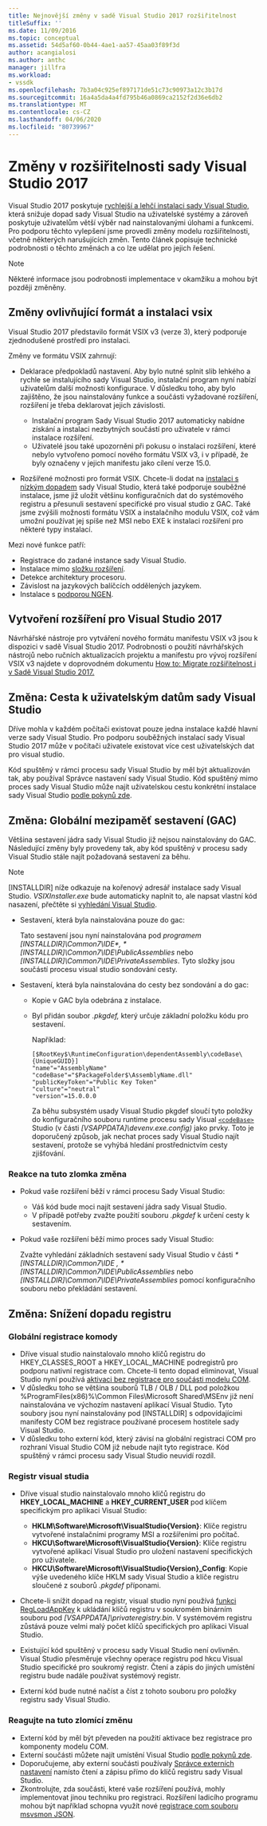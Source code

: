 ```yaml
---
title: Nejnovější změny v sadě Visual Studio 2017 rozšiřitelnost
titleSuffix: ''
ms.date: 11/09/2016
ms.topic: conceptual
ms.assetid: 54d5af60-0b44-4ae1-aa57-45aa03f89f3d
author: acangialosi
ms.author: anthc
manager: jillfra
ms.workload:
- vssdk
ms.openlocfilehash: 7b3a04c925ef897171de51c73c90973a12c3b17d
ms.sourcegitcommit: 16a4a5da4a4fd795b46a0869ca2152f2d36e6db2
ms.translationtype: MT
ms.contentlocale: cs-CZ
ms.lasthandoff: 04/06/2020
ms.locfileid: "80739967"
---
```

# <a name="changes-in-visual-studio-2017-extensibility"></a>Změny v rozšiřitelnosti sady Visual Studio 2017

Visual Studio 2017 poskytuje [rychlejší a lehčí instalaci sady Visual Studio,](https://devblogs.microsoft.com/visualstudio/faster-leaner-visual-studio-installer) která snižuje dopad sady Visual Studio na uživatelské systémy a zároveň poskytuje uživatelům větší výběr nad nainstalovanými úlohami a funkcemi. Pro podporu těchto vylepšení jsme provedli změny modelu rozšiřitelnosti, včetně některých narušujících změn. Tento článek popisuje technické podrobnosti o těchto změnách a co lze udělat pro jejich řešení.

> [!NOTE]
> Některé informace jsou podrobnosti implementace v okamžiku a mohou být později změněny.

## <a name="changes-affecting-vsix-format-and-installation"></a>Změny ovlivňující formát a instalaci vsix

Visual Studio 2017 představilo formát VSIX v3 (verze 3), který podporuje zjednodušené prostředí pro instalaci.

Změny ve formátu VSIX zahrnují:

* Deklarace předpokladů nastavení. Aby bylo nutné splnit slib lehkého a rychle se instalujícího sady Visual Studio, instalační program nyní nabízí uživatelům další možnosti konfigurace. V důsledku toho, aby bylo zajištěno, že jsou nainstalovány funkce a součásti vyžadované rozšíření, rozšíření je třeba deklarovat jejich závislosti.

  * Instalační program Sady Visual Studio 2017 automaticky nabídne získání a instalaci nezbytných součástí pro uživatele v rámci instalace rozšíření.
  * Uživatelé jsou také upozorněni při pokusu o instalaci rozšíření, které nebylo vytvořeno pomocí nového formátu VSIX v3, i v případě, že byly označeny v jejich manifestu jako cílení verze 15.0.

* Rozšířené možnosti pro formát VSIX. Chcete-li dodat na [instalaci s nízkým dopadem](https://devblogs.microsoft.com/visualstudio/anatomy-of-a-low-impact-visual-studio-install) sady Visual Studio, která také podporuje souběžné instalace, jsme již uložit většinu konfiguračních dat do systémového registru a přesunuli sestavení specifické pro visual studio z GAC. Také jsme zvýšili možnosti formátu VSIX a instalačního modulu VSIX, což vám umožní používat jej spíše než MSI nebo EXE k instalaci rozšíření pro některé typy instalací.

Mezi nové funkce patří:

* Registrace do zadané instance sady Visual Studio.
* Instalace mimo [složku rozšíření](set-install-root.md).
* Detekce architektury procesoru.
* Závislost na jazykových balíčcích oddělených jazykem.
* Instalace s [podporou NGEN](ngen-support.md).

## <a name="build-an-extension-for-visual-studio-2017"></a>Vytvoření rozšíření pro Visual Studio 2017

Návrhářské nástroje pro vytváření nového formátu manifestu VSIX v3 jsou k dispozici v sadě Visual Studio 2017. Podrobnosti o použití návrhářských nástrojů nebo ručních aktualizacích projektu a manifestu pro vývoj rozšíření VSIX v3 najdete v doprovodném dokumentu [How to: Migrate rozšiřitelnost i v Sadě Visual Studio 2017.](how-to-migrate-extensibility-projects-to-visual-studio-2017.md)

## <a name="change-visual-studio-user-data-path"></a>Změna: Cesta k uživatelským datům sady Visual Studio

Dříve mohla v každém počítači existovat pouze jedna instalace každé hlavní verze sady Visual Studio. Pro podporu souběžných instalací sady Visual Studio 2017 může v počítači uživatele existovat více cest uživatelských dat pro visual studio.

Kód spuštěný v rámci procesu sady Visual Studio by měl být aktualizován tak, aby používal Správce nastavení sady Visual Studio. Kód spuštěný mimo proces sady Visual Studio může najít uživatelskou cestu konkrétní instalace sady Visual Studio [podle pokynů zde](locating-visual-studio.md).

## <a name="change-global-assembly-cache-gac"></a>Změna: Globální mezipaměť sestavení (GAC)

Většina sestavení jádra sady Visual Studio již nejsou nainstalovány do GAC. Následující změny byly provedeny tak, aby kód spuštěný v procesu sady Visual Studio stále najít požadovaná sestavení za běhu.

> [!NOTE]
> [INSTALLDIR] níže odkazuje na kořenový adresář instalace sady Visual Studio. *VSIXInstaller.exe* bude automaticky naplnit to, ale napsat vlastní kód nasazení, přečtěte si [vyhledání Visual Studio](locating-visual-studio.md).

* Sestavení, která byla nainstalována pouze do gac:

  Tato sestavení jsou nyní nainstalována pod <em>programem [INSTALLDIR]\Common7\IDE\*, *[INSTALLDIR]\Common7\IDE\PublicAssemblies</em> nebo *[INSTALLDIR]\Common7\IDE\PrivateAssemblies*. Tyto složky jsou součástí procesu visual studio sondování cesty.

* Sestavení, která byla nainstalována do cesty bez sondování a do gac:

  * Kopie v GAC byla odebrána z instalace.
  * Byl přidán soubor *.pkgdef,* který určuje základní položku kódu pro sestavení.

    Například:

    ```
    [$RootKey$\RuntimeConfiguration\dependentAssembly\codeBase\{UniqueGUID}]
    "name"="AssemblyName" "codeBase"="$PackageFolder$\AssemblyName.dll"
    "publicKeyToken"="Public Key Token"
    "culture"="neutral"
    "version"=15.0.0.0
    ```

    Za běhu subsystém usady Visual Studio pkgdef sloučí tyto položky do konfiguračního souboru runtime procesu sady Visual [`<codeBase>`](/dotnet/framework/configure-apps/file-schema/runtime/codebase-element) Studio (v části *[VSAPPDATA]\devenv.exe.config)* jako prvky. Toto je doporučený způsob, jak nechat proces sady Visual Studio najít sestavení, protože se vyhýbá hledání prostřednictvím cesty zjišťování.

### <a name="reacting-to-this-breaking-change"></a>Reakce na tuto zlomka změna

* Pokud vaše rozšíření běží v rámci procesu Sady Visual Studio:

  * Váš kód bude moci najít sestavení jádra sady Visual Studio.
  * V případě potřeby zvažte použití souboru *.pkgdef* k určení cesty k sestavením.

* Pokud vaše rozšíření běží mimo proces sady Visual Studio:

  Zvažte vyhledání základních sestavení sady Visual Studio v části <em>\*[INSTALLDIR]\Common7\IDE , *[INSTALLDIR]\Common7\IDE\PublicAssemblies</em> nebo *[INSTALLDIR]\Common7\IDE\PrivateAssemblies* pomocí konfiguračního souboru nebo překládání sestavení.

## <a name="change-reduce-registry-impact"></a>Změna: Snížení dopadu registru

### <a name="global-com-registration"></a>Globální registrace komody

* Dříve visual studio nainstalovalo mnoho klíčů registru do HKEY_CLASSES_ROOT a HKEY_LOCAL_MACHINE podregistrů pro podporu nativní registrace com. Chcete-li tento dopad eliminovat, Visual Studio nyní používá [aktivaci bez registrace pro součásti modelu COM](https://msdn.microsoft.com/library/ms973913.aspx).
* V důsledku toho se většina souborů TLB / OLB / DLL pod položkou %ProgramFiles(x86)%\Common Files\Microsoft Shared\MSEnv již není nainstalována ve výchozím nastavení aplikací Visual Studio. Tyto soubory jsou nyní nainstalovány pod [INSTALLDIR] s odpovídajícími manifesty COM bez registrace používané procesem hostitele sady Visual Studio.
* V důsledku toho externí kód, který závisí na globální registraci COM pro rozhraní Visual Studio COM již nebude najít tyto registrace. Kód spuštěný v rámci procesu sady Visual Studio neuvidí rozdíl.

### <a name="visual-studio-registry"></a>Registr visual studia

* Dříve visual studio nainstalovalo mnoho klíčů registru do **HKEY_LOCAL_MACHINE** a **HKEY_CURRENT_USER** pod klíčem specifickým pro aplikaci Visual Studio:

  * **HKLM\Software\Microsoft\VisualStudio\{Version}**: Klíče registru vytvořené instalačními programy MSI a rozšířeními pro počítač.
  * **HKCU\Software\Microsoft\VisualStudio\{Version}**: Klíče registru vytvořené aplikací Visual Studio pro uložení nastavení specifických pro uživatele.
  * **HKCU\Software\Microsoft\VisualStudio\{Version}_Config**: Kopie výše uvedeného klíče HKLM sady Visual Studio a klíče registru sloučené z souborů *.pkgdef* příponami.

* Chcete-li snížit dopad na registr, visual studio nyní používá [funkci RegLoadAppKey](/windows/desktop/api/winreg/nf-winreg-regloadappkeya) k ukládání klíčů registru v soukromém binárním souboru pod *[VSAPPDATA]\privateregistry.bin*. V systémovém registru zůstává pouze velmi malý počet klíčů specifických pro aplikaci Visual Studio.
* Existující kód spuštěný v procesu sady Visual Studio není ovlivněn. Visual Studio přesměruje všechny operace registru pod hkcu Visual Studio specifické pro soukromý registr. Čtení a zápis do jiných umístění registru bude nadále používat systémový registr.
* Externí kód bude nutné načíst a číst z tohoto souboru pro položky registru sady Visual Studio.

### <a name="react-to-this-breaking-change"></a>Reagujte na tuto zlomící změnu

* Externí kód by měl být převeden na použití aktivace bez registrace pro komponenty modelu COM.
* Externí součásti můžete najít umístění Visual Studio [podle pokynů zde](https://devblogs.microsoft.com/setup/changes-to-visual-studio-15-setup).
* Doporučujeme, aby externí součásti používaly [Správce externích nastavení](/dotnet/api/microsoft.visualstudio.settings.externalsettingsmanager) namísto čtení a zápisu přímo do klíčů registru sady Visual Studio.
* Zkontrolujte, zda součásti, které vaše rozšíření používá, mohly implementovat jinou techniku pro registraci. Rozšíření ladicího programu mohou být například schopna využít nové [registrace com souboru msvsmon JSON](migrate-debugger-COM-registration.md).
